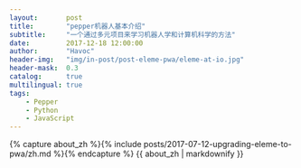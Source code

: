 ```yaml
---
layout:       post
title:        "pepper机器人基本介绍"
subtitle:     "一个通过多元项目来学习机器人学和计算机科学的方法"
date:         2017-12-18 12:00:00
author:       "Havoc"
header-img:   "img/in-post/post-eleme-pwa/eleme-at-io.jpg"
header-mask:  0.3
catalog:      true
multilingual: true
tags:
    - Pepper
    - Python
    - JavaScript
---
```


<!-- Chinese Version -->
<div class="zh post-container">
    {% capture about_zh %}{% include posts/2017-07-12-upgrading-eleme-to-pwa/zh.md %}{% endcapture %}
    {{ about_zh | markdownify }}
</div>
